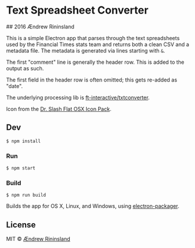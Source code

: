 # Text Spreadsheet Converter
## 2016 Ændrew Rininsland

This is a simple Electron app that parses through the text spreadsheets used by the Financial Times
stats team and returns both a clean CSV and a metadata file. The metadata is generated via
lines starting with `&`.

The first "comment" line is generally the header row. This is added to the output as such.

The first field in the header row is often omitted; this gets re-added as "date".

The underlying processing lib is [ft-interactive/txtconverter][1].

Icon from the [Dr. Slash Flat OSX Icon Pack](https://drslash.com/flat-osx-pack/).


## Dev

```
$ npm install
```

### Run

```
$ npm start
```

### Build

```
$ npm run build
```

Builds the app for OS X, Linux, and Windows, using [electron-packager](https://github.com/electron-userland/electron-packager).


## License

MIT © [Ændrew Rininsland](http://ig.ft.com)

[1]: https://github.com/ft-interactive/txtconverter

